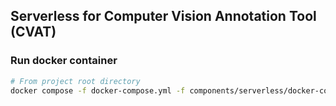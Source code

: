 ## Serverless for Computer Vision Annotation Tool (CVAT)

### Run docker container

```bash
# From project root directory
docker compose -f docker-compose.yml -f components/serverless/docker-compose.serverless.yml up -d
```

